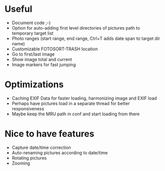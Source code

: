 # Useful

- Document code ;-)
- Option for auto-adding first level directories of pictures path to temporary target list
- Photo ranges (start range, end range, Ctrl+T adds date span to target dir name)
- Customizable FOTOSORT-TRASH location
- Go to first/last image
- Show image total and current
- Image markers for fast jumping

# Optimizations

- Caching EXIF Data for faster loading, harmonizing image and EXIF load
- Perhaps have pictures load in a separate thread for better responsiveness
- Maybe keep the MRU path in conf and start loading from there

# Nice to have features

- Capture date/time correction
- Auto-renaming pictures according to date/time
- Rotating pictures
- Zooming
